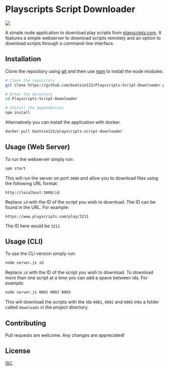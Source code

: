 # Playscripts Script Downloader

[![](https://opengraph.githubassets.com/f46f866d1be4a3f158a74e938997a70833ebb60700de1712369e809a2fdf3f12/bootsie123/Playscripts-Script-Downloader?width=400&height=200)](https://github.com/bootsie123/Playscripts-Script-Downloader)

A simple node application to download play scripts from [playscripts.com](https://playscripts.com). It features a simple webserver to download scripts remotely and an option to download scripts through a command-line interface.

## Installation

Clone the repository using [git](https://git-scm.com/) and then use [npm](https://www.npmjs.com/) to install the node modules.

```bash
# Clone the repository
git clone https://github.com/bootsie123/Playscripts-Script-Downloader.git

# Enter the directory
cd Playscripts-Script-Downloader

# Install the dependencies
npm install
```

Alternatively you can install the application with docker.

```bash
docker pull bootsie123/playscripts-script-downloader
```

## Usage (Web Server)

To run the webserver simply run:

```bash
npm start
```

This will run the server on port `3000` and allow you to download files using the following URL format:

```http://localhost:3000/id```

Replace `id` with the ID of the script you wish to download. The ID can be found in the URL. For example:

```https://www.playscripts.com/play/3211```

The ID here would be `3211`

## Usage (CLI)

To use the CLI version simply run:

```bash
node server.js id
```

Replace `id` with the ID of the script you wish to download. To download more than one script at a time you can add a space between ids. For example:

```bash
node server.js 0001 0002 0003
```

This will download the scripts with the ids `0001`, `0002` and `0003` into a folder called `downloads` in the project directory.


## Contributing
Pull requests are welcome. Any changes are appreciated!
## License
[ISC](https://choosealicense.com/licenses/isc/)
